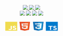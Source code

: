 
<div align="center">
    <a href="https://github.com/richardfariax">
    <img height="150em" src="https://github-readme-stats.vercel.app/api?username=richardfariax&show_icons=true&theme=radical&include_all_commits=true&count_private=true"/>
    <img height="150em" src="https://github-readme-stats.vercel.app/api/top-langs/?username=richardfariax&layout=compact&langs_count=7&theme=radical"/>
    <img height="130em" src="https://github-readme-stats.vercel.app/api/pin/?username=richardfariax&repo=systemtest&cache_seconds=86400&theme=radical"/>
    
 <br>
<div align="center"> 
    <a href = "mailto:richardfariax@gmail.com"><img src="https://img.shields.io/badge/-gmail-%23333?style=for-the-badge&logo=gmail&logoColor=white%22%20target=%22_blank"></a>
    <a href="https://www.linkedin.com/in/richardfariasss/" target="_blank"><img src="https://img.shields.io/badge/-linkedin-%23333?style=for-the-badge&logo=linkedin&logoColor=white%22%20target=%22_blank" target="_blank"></a>
    <a href="https://www.instagram.com/in/richardfariasss/" target="_blank"><img src="https://img.shields.io/badge/-instagram-%23333?style=for-the-badge&logo=Instagram&logoColor=white%22%20target=%22_blank" target="_blank"></a>
    <a href="https://wa.me/5548999950720?" target="_blank"><img src="https://img.shields.io/badge/-whatsapp-%23333?style=for-the-badge&logo=whatsapp&logoColor=white%22%20target=%22_blank" target="_blank"></a>  
</div>
</div>
<div style="display: inline_block" align="center"><br>
    <img align="center" alt="Richard-Js" height="30" width="40" src="https://raw.githubusercontent.com/devicons/devicon/master/icons/javascript/javascript-plain.svg">
    <img align="center" alt="Richard-HTML" height="30" width="40" src="https://raw.githubusercontent.com/devicons/devicon/master/icons/html5/html5-original.svg">
    <img align="center" alt="Richard-CSS" height="30" width="40" src="https://raw.githubusercontent.com/devicons/devicon/master/icons/css3/css3-original.svg">
    <img align="center" alt="Richard-Python" height="30" width="40" src="https://raw.githubusercontent.com/devicons/devicon/master/icons/typescript/typescript-original.svg">
</div>
